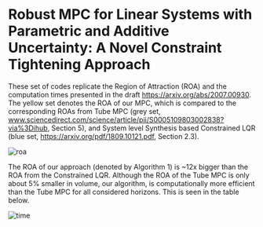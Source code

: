 # Robust MPC for Linear Systems with Parametric and Additive Uncertainty: A Novel Constraint Tightening Approach 

These set of codes replicate the Region of Attraction (ROA) and the computation times presented in the draft https://arxiv.org/abs/2007.00930. The yellow set denotes the ROA of our MPC, which is compared to the corresponding ROAs from Tube MPC (grey set, www.sciencedirect.com/science/article/pii/S0005109803002838?via%3Dihub, Section 5), and System level Synthesis based Constrained LQR (blue set, https://arxiv.org/pdf/1809.10121.pdf, Section 2.3).  

![roa](https://user-images.githubusercontent.com/12418616/115521712-468a2f80-a240-11eb-9e5f-a9011b7233c3.png)

The ROA of our approach (denoted by Algorithm 1) is ~12x bigger than the ROA from the Constrained LQR. Although the ROA of the Tube MPC is only about 5% smaller in volume, our algorithm, is computationally more efficient than the Tube MPC for all considered horizons. This is seen in the table below. 

![time](https://user-images.githubusercontent.com/12418616/115521737-4e49d400-a240-11eb-9193-354944b86bc7.png)
